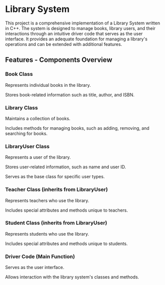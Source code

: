 # Library System

This project is a comprehensive implementation of a Library System written in C++. The system is designed to manage books, library users, and their interactions through an intuitive driver code that serves as the user interface. It provides an adequate foundation for managing a library's operations and can be extended with additional features.

## Features - Components Overview

### Book Class

Represents individual books in the library.

Stores book-related information such as title, author, and ISBN.

### Library Class

Maintains a collection of books.

Includes methods for managing books, such as adding, removing, and searching for books.

### LibraryUser Class

Represents a user of the library.

Stores user-related information, such as name and user ID.

Serves as the base class for specific user types.

### Teacher Class (inherits from LibraryUser)

Represents teachers who use the library.

Includes special attributes and methods unique to teachers.

### Student Class (inherits from LibraryUser)

Represents students who use the library.

Includes special attributes and methods unique to students.

### Driver Code (Main Function)

Serves as the user interface.

Allows interaction with the library system's classes and methods.

